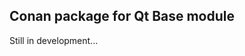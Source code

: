 Conan package for Qt Base module
--------------------------------------------
Still in development...
